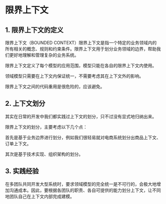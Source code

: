 # 限界上下文

## 1. 限界上下文的定义

限界上下文（BOUNDED CONTEXT）限界上下文是指一个特定的业务领域内的所有相关的概念、规则和约束条件。限界上下文用于划分业务领域的边界，帮助我们更好地理解和管理复杂的业务系统。

限界上下文定义了每个模型的应用范围，模型只能在各自的限界上下文内使用。

领域模型只需要在上下文内保证统一，不需要考虑其在上下文外的影响。

限界上下文之间的代码重用是很危险的，应该避免。

## 2. 上下文划分

其实在日常的开发中我们都实践过上下文的划分，只不过没有显式地归纳出来。

限界上下文的划分，主要考虑以下几个点：

首先是基于业务边界进行划分，例如我们很轻易就对电商系统划分出商品上下文、订单上下文。

其次是基于技术实现、组织架构的划分。



## 3. 实践经验

在多团队共同开发大型系统时，要求领域模型的完全统一是不可行的，会极大地增加沟通成本。因此，要根据各团队的职责、各自可提供的能力划分上下文，让不同地团队自己在上下文内部完成建模。

<!--@include: ../footer.md-->
